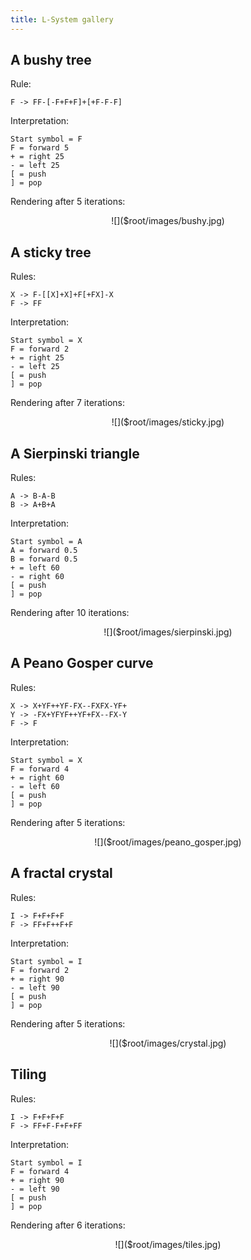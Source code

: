 ```yaml
---
title: L-System gallery 
---
```


## A bushy tree

Rule:

    F -> FF-[-F+F+F]+[+F-F-F]

Interpretation:

    Start symbol = F
    F = forward 5
    + = right 25 
    - = left 25
    [ = push
    ] = pop

Rendering after 5 iterations:

<div align="center">
![]($root/images/bushy.jpg)
</div>

## A sticky tree

Rules:

    X -> F-[[X]+X]+F[+FX]-X
    F -> FF

Interpretation:

    Start symbol = X 
    F = forward 2
    + = right 25 
    - = left 25
    [ = push
    ] = pop

Rendering after 7 iterations:

<div align="center">
![]($root/images/sticky.jpg)
</div>

## A Sierpinski triangle

Rules:

    A -> B-A-B
    B -> A+B+A

Interpretation:

    Start symbol = A 
    A = forward 0.5 
    B = forward 0.5 
    + = left 60 
    - = right 60 
    [ = push
    ] = pop

Rendering after 10 iterations:

<div align="center">
![]($root/images/sierpinski.jpg)
</div>

## A Peano Gosper curve

Rules:

    X -> X+YF++YF-FX--FXFX-YF+
    Y -> -FX+YFYF++YF+FX--FX-Y
    F -> F

Interpretation:

    Start symbol = X 
    F = forward 4
    + = right 60 
    - = left 60 
    [ = push
    ] = pop

Rendering after 5 iterations:

<div align="center">
![]($root/images/peano_gosper.jpg)
</div>

## A fractal crystal

Rules:

	I -> F+F+F+F
	F -> FF+F++F+F

Interpretation:

	Start symbol = I 
	F = forward 2
	+ = right 90 
	- = left 90 
	[ = push
	] = pop

Rendering after 5 iterations:

<div align="center">
![]($root/images/crystal.jpg)
</div>

## Tiling

Rules:

	I -> F+F+F+F
	F -> FF+F-F+F+FF

Interpretation:

	Start symbol = I 
	F = forward 4 
	+ = right 90 
	- = left 90 
	[ = push
	] = pop

Rendering after 6 iterations:

<div align="center">
![]($root/images/tiles.jpg)
</div>
